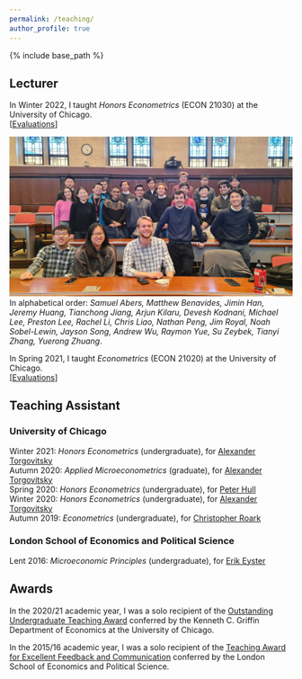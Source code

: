 ```yaml
---
permalink: /teaching/
author_profile: true
---
```


{% include base_path %}



## Lecturer 

In Winter 2022, I taught *Honors Econometrics* (ECON 21030) at the University of Chicago.<br/>
[[Evaluations](/files/21030TeachingEvaluations.pdf)]

![21030](/files/21030ClassPic.jpg)<br/>
In alphabetical order: *Samuel Abers, Matthew Benavides, Jimin Han, Jeremy Huang, Tianchong Jiang, Arjun Kilaru, Devesh Kodnani, Michael Lee, Preston Lee, Rachel Li, Chris Liao, Nathan Peng, Jim Royal, Noah Sobel-Lewin, Jayson Song, Andrew Wu, Raymon Yue, Su Zeybek, Tianyi Zhang, Yuerong Zhuang*.

In Spring 2021, I taught *Econometrics* (ECON 21020) at the University of Chicago.<br/>
[[Evaluations](/files/21020TeachingEvaluations.pdf)]


## Teaching Assistant

### University of Chicago

Winter 2021: *Honors Econometrics* (undergraduate), for [Alexander Torgovitsky](https://a-torgovitsky.github.io/)<br/>
Autumn 2020: *Applied Microeconometrics* (graduate), for [Alexander Torgovitsky](https://a-torgovitsky.github.io/)<br/>
Spring 2020: *Honors Econometrics* (undergraduate), for [Peter Hull](https://sites.google.com/site/aboutpeterhull/home)<br/>
Winter 2020: *Honors Econometrics* (undergraduate), for [Alexander Torgovitsky](https://a-torgovitsky.github.io/)<br/>
Autumn 2019: *Econometrics* (undergraduate), for [Christopher Roark](https://www.sites.google.com/site/christopherjamesroark/home?pli=1)

### London School of Economics and Political Science

Lent 2016: *Microeconomic Principles* (undergraduate), for [Erik Eyster](https://econ.ucsb.edu/people/faculty/erik-eyster)

## Awards

In the 2020/21 academic year, I was a solo recipient of the [Outstanding Undergraduate Teaching Award](https://economics.uchicago.edu/blog/2021-student-award-recipients) conferred by the Kenneth C. Griffin Department of Economics at the University of Chicago.

In the 2015/16 academic year, I was a solo recipient of the [Teaching Award for Excellent Feedback and Communication](https://www.lse.ac.uk/economics/Assets/Documents/EAR/economics-annual-review-20152016.pdf) conferred by the London School of Economics and Political Science.